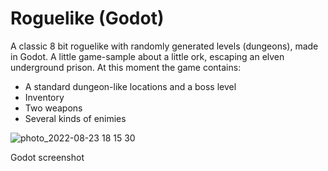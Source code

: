 # Roguelike (Godot)

A classic 8 bit roguelike with randomly generated levels (dungeons), made in Godot. A little game-sample about a little ork, escaping an elven underground prison.
At this moment the game contains: 
- A standard dungeon-like locations and a boss level
- Inventory
- Two weapons  
- Several kinds of enimies 


![photo_2022-08-23 18 15 30](https://user-images.githubusercontent.com/55465730/186209355-1cff1f6e-5102-43ef-bee2-7ccfa41fee9a.jpeg)

Godot screenshot
